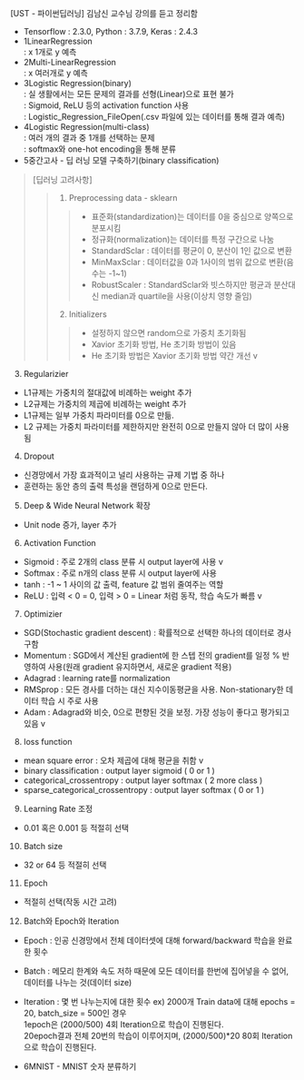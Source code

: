 [UST - 파이썬딥러닝] 김남신 교수님 강의를 듣고 정리함
- Tensorflow : 2.3.0, Python : 3.7.9, Keras : 2.4.3 
- 1LinearRegression   
: x 1개로 y 예측   
- 2Multi-LinearRegression   
: x 여러개로 y 예측   
- 3Logistic Regression(binary)     
: 실 생활에서는 모든 문제의 결과를 선형(Linear)으로 표현 불가   
: Sigmoid, ReLU 등의 activation function 사용   
: Logistic_Regression_FileOpen(.csv 파일에 있는 데이터를 통해 결과 예측)
- 4Logistic Regression(multi-class)    
: 여러 개의 결과 중 1개를 선택하는 문제   
: softmax와 one-hot encoding을 통해 분류   
- 5중간고사 - 딥 러닝 모델 구축하기(binary classification)   
> [딥러닝 고려사항]   
>> 1) Preprocessing data - sklearn   
>>> - 표준화(standardization)는 데이터를 0을 중심으로 양쪽으로 분포시킴
>>> - 정규화(normalization)는 데이터를 특정 구간으로 나눔
>>> - StandardSclar : 데이터를 평균이 0, 분산이 1인 값으로 변환
>>> - MinMaxSclar : 데이터값을 0과 1사이의 범위 값으로 변환(음수는 -1~1)
>>> - RobustScaler : StandardSclar와 빗스하지만 평균과 분산대신 median과 quartile을 사용(이상치 영향 줄임)   
>> 2) Initializers
>>> - 설정하지 않으면 random으로 가중치 초기화됨   
>>> - Xavior 초기화 방법, He 초기화 방법이 있음   
>>> - He 초기화 방법은 Xavior 초기화 방법 약간 개선 v   
3) Regularizier   
- L1규제는 가중치의 절대값에 비례하는 weight 추가   
- L2규제는 가중치의 제곱에 비례하는 weight 추가   
- L1규제는 일부 가중치 파라미터를 0으로 만듦.   
- L2 규제는 가중치 파라미터를 제한하지만 완전히 0으로 만들지 않아 더 많이 사용됨   
4) Dropout   
- 신경망에서 가장 효과적이고 널리 사용하는 규제 기법 중 하나   
- 훈련하는 동안 층의 출력 특성을 랜덤하게 0으로 만든다.   
5) Deep & Wide Neural Network 확장   
- Unit node 증가, layer 추가   
6) Activation Function   
- Sigmoid : 주로 2개의 class 분류 시 output layer에 사용 v   
- Softmax : 주로 n개의 class 분류 시 output layer에 사용   
- tanh : -1 ~ 1 사이의 값 출력, feature 값 범위 줄여주는 역할   
- ReLU : 입력 < 0 = 0, 입력 > 0 = Linear 처럼 동작, 학습 속도가 빠름 v   
7) Optimizier   
- SGD(Stochastic gradient descent) : 확률적으로 선택한 하나의 데이터로 경사 구함   
- Momentum : SGD에서 계산된 gradient에 한 스텝 전의 gradient를 일정 % 반영하여 사용(원래 gradient 유지하면서, 새로운 gradient 적용)   
- Adagrad : learning rate를 normalization   
- RMSprop : 모든 경사를 더하는 대신 지수이동평균을 사용. Non-stationary한 데이터 학습 시 주로 사용   
- Adam : Adagrad와 비슷, 0으로 편향된 것을 보정. 가장 성능이 좋다고 평가되고 있음 v   
8) loss function   
- mean square error : 오차 제곱에 대해 평균을 취함 v      
- binary classification : output layer sigmoid ( 0 or 1 )   
- categorical_crossentropy : output layer softmax ( 2 more class )   
- sparse_categorical_crossentropy : output layer softmax ( 0 or 1 )   
9) Learning Rate 조정   
- 0.01 혹은 0.001 등 적절히 선택   
10) Batch size     
- 32 or 64 등 적절히 선택   
11) Epoch   
- 적절히 선택(작동 시간 고려)   
12) Batch와 Epoch와 Iteration
- Epoch : 인공 신경망에서 전체 데이터셋에 대해 forward/backward 학습을 완료한 횟수   
- Batch : 메모리 한계와 속도 저하 때문에 모든 데이터를 한번에 집어넣을 수 없어, 데이터를 나누는 것(데이터 size)   
- Iteration : 몇 번 나누는지에 대한 횟수
ex) 2000개 Train data에 대해 epochs = 20, batch_size = 500인 경우   
1epoch은 (2000/500) 4회 Iteration으로 학습이 진행된다.   
20epoch결과 전체 20번의 학습이 이루어지며, (2000/500)*20 80회 Iteration으로 학습이 진행된다.     
    
- 6MNIST - MNIST 숫자 분류하기   
